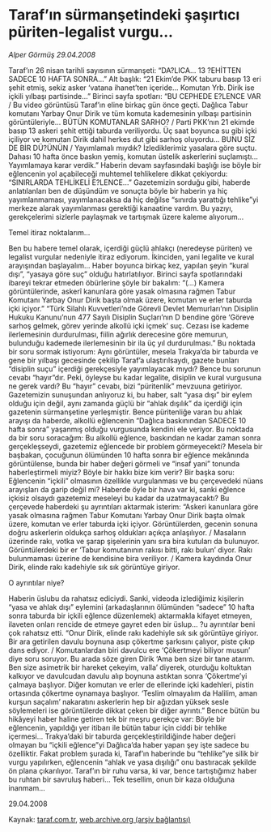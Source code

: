 # Taraf’ın sürmanşetindeki şaşırtıcı püriten-legalist vurgu...

*Alper Görmüş 29.04.2008*

<div class="yazi">Taraf’ın 26 nisan tarihli sayısının sürmanşeti: “DA?LICA... 13 ?EHİTTEN SADECE 10 HAFTA SONRA...”
Alt başlık: “21 Ekim’de PKK taburu basıp 13 eri şehit etmiş, sekiz asker ‘vatana ihanet’ten içeride... Komutan Yrb. Dirik ise içkili yılbaşı partisinde...”
Birinci sayfa spotları: “BU CEPHEDE E?LENCE VAR / Bu video görüntüsü Taraf’ın eline birkaç gün önce geçti. Dağlıca Tabur komutanı Yarbay Onur Dirik ve tüm komuta kademesinin yılbaşı partisinin görüntüleriyle... BÜTÜN KOMUTANLAR SARHO? / Parti PKK’nın 21 ekimde basıp 13 askeri şehit ettiği taburda veriliyordu. Üç saat boyunca su gibi içki içiliyor ve komutan Dirik dahil herkes dut gibi sarhoş oluyordu... BUNU SİZ DE BİR DÜ?ÜNÜN / Yayımlamalı mıydık? İzlediklerimiz yasalara göre suçtu. Dahası 10 hafta önce baskın yemiş, komutan üstelik askerlerini suçlamıştı... Yayımlamaya karar verdik.”
Haberin devam sayfasındaki başlığı ise böyle bir eğlencenin yol açabileceği muhtemel tehlikelere dikkat çekiyordu: “SINIRLARDA TEHLİKELİ E?LENCE...” 
Gazetemizin sorduğu gibi, haberde anlatılanları ben de düşündüm ve sonuçta böyle bir haberin ya hiç yayımlanmaması, yayımlanacaksa da hiç değilse “sınırda yarattığı tehlike”yi merkeze alarak yayımlanması gerektiği kanaatine vardım. Bu yazıyı, gerekçelerimi sizlerle paylaşmak ve tartışmak üzere kaleme alıyorum...

Temel itiraz noktalarım...

Ben bu habere temel olarak, içerdiği güçlü ahlakçı (neredeyse püriten) ve legalist vurgular nedeniyle itiraz ediyorum. 
İkinciden, yani legalite ve kural arayışından başlayalım... Haber boyunca birkaç kez, yapılan şeyin “kural dışı”, “yasaya göre suç” olduğu hatırlatılıyor. Birinci sayfa spotlarındaki ibareyi tekrar etmeden öbürlerine şöyle bir bakalım:
“(...) Kamera görüntülerinde, askerî kanunlara göre yasak olmasına rağmen Tabur Komutanı Yarbay Onur Dirik başta olmak üzere, komutan ve erler taburda içki içiyor.”
“Türk Silahlı Kuvvetleri’nde Görevli Devlet Memurları’nın Disiplin Hukuku Kanunu’nun 477 Sayılı Disiplin Suçları’nın D bendine göre ‘Göreve sarhoş gelmek, görev yerinde alkollü içki içmek’ suç. Cezası ise kademe ilerlemesinin durdurulması, fiilin ağırlık derecesine göre memurun, bulunduğu kademede ilerlemesinin bir ila üç yıl durdurulması.”
Bu noktada bir soru sormak istiyorum: Aynı görüntüler, mesela Trakya’da bir taburda ve gene bir yılbaşı gecesinde çekilip Taraf’a ulaştırılsaydı, gazete bunları “disiplin suçu” içerdiği gerekçesiyle yayımlayacak mıydı? Bence bu sorunun cevabı “hayır”dır. Peki, öyleyse bu kadar legalite, disiplin ve kural vurgusuna ne gerek vardı?
Bu “hayır” cevabı, bizi “püritenlik” mevzuuna getiriyor. Gazetemizin sunuşundan anlıyoruz ki, bu haber, salt “yasa dışı” bir eylem olduğu için değil, aynı zamanda güçlü bir “ahlak dışılık” da içerdiği için gazetenin sürmanşetine yerleşmiştir. Bence püritenliğe varan bu ahlak arayışı da haberde, alkollü eğlencenin “Dağlıca baskınından SADECE 10 hafta sonra” yaşanmış olduğu vurgusunda kendini ele veriyor.
Bu noktada da bir soru soracağım: Bu alkollü eğlence, baskından ne kadar zaman sonra gerçekleşseydi, gazetemiz eğlencede bir problem görmeyecekti? Mesela bir başbakan, çocuğunun ölümünden 10 hafta sonra bir eğlence mekânında görüntülense, bunda bir haber değeri görmeli ve “insaf yani” tonunda haberleştirmeli miyiz? Böyle bir hakkı bize kim verir? 
Bir başka soru: Eğlencenin “içkili” olmasının özellikle vurgulanması ve bu çerçevedeki nüans arayışları da garip değil mi? Haberde öyle bir hava var ki, sanki eğlence içkisiz olsaydı gazetemiz meseleyi bu kadar da uzatmayacaktı? Bu çerçevede haberdeki şu ayrıntıları aktarmak isterim:
“Askeri kanunlara göre yasak olmasına rağmen Tabur Komutanı Yarbay Onur Dirik başta olmak üzere, komutan ve erler taburda içki içiyor. Görüntülerden, gecenin sonuna doğru askerlerin oldukça sarhoş oldukları açıkça anlaşılıyor. / Masaların üzerinde rakı, votka ve şarap şişelerinin yanı sıra bira kutuları da bulunuyor. Görüntülerdeki bir er ‘Tabur komutanının rakısı bitti, rakı bulun’ diyor. Rakı bulunmaması üzerine de kendisine bira veriliyor. / Kamera kaydında Onur Dirik, elinde rakı kadehiyle sık sık görüntüye giriyor. 

O ayrıntılar niye?

Haberin üslubu da rahatsız ediciydi. Sanki, videoda izlediğimiz kişilerin “yasa ve ahlak dışı” eylemini (arkadaşlarının ölümünden “sadece” 10 hafta sonra taburda bir içkili eğlence düzenlemek) aktarmakla kifayet etmeyen, ilaveten onları rencide de etmeye gayret eden bir üslup... ?u ayrıntılar beni çok rahatsız etti.
“Onur Dirik, elinde rakı kadehiyle sık sık görüntüye giriyor. Bir ara getirilen davulu boynuna asıp çökertme şarkısını çalıyor, piste çıkıp dans ediyor. / Komutanlardan biri davulcu ere ‘Çökertmeyi biliyor musun’ diye soru soruyor. Bu arada söze giren Dirik ‘Ama ben size bir tane atarım. Ben size asimetrik bir hareket çekeyim, valla’ diyerek, oturduğu koltuktan kalkıyor ve davulcudan davulu alıp boynuna astıktan sonra ‘Çökertme’yi çalmaya başlıyor. Diğer komutan ve erler de ellerinde içki kadehleri, pistin ortasında çökertme oynamaya başlıyor. ‘Teslim olmayalım da Halilim, aman kurşun saçalım’ nakaratını askerlerin hep bir ağızdan yüksek sesle söylemeleri ise görüntülerde dikkat çeken bir diğer ayrıntı.”
Bence bütün bu hikâyeyi haber haline getiren tek bir meşru gerekçe var: Böyle bir eğlencenin, yapıldığı yer itibarı ile bütün tabur için ciddi bir tehlike içermesi... Trakya’daki bir taburda gerçekleştirildiğinde haber değeri olmayan bu “içkili eğlence”yi Dağlıca’da haber yapan şey işte sadece bu özelliktir. Fakat problem şurada ki, Taraf’ın haberinde bu “tehlike”ye silik bir vurgu yapılırken, eğlencenin “ahlak ve yasa dışılığı” onu bastıracak şekilde ön plana çıkarılıyor.
Taraf’ın bir ruhu varsa, ki var, bence tartıştığımız haber bu ruhtan bir savruluş haberi... Tek tesellim, onun bir kaza olduğuna inanmam...

29.04.2008</div>

Kaynak: [taraf.com.tr](http://www.taraf.com.tr:80/alper-gormus/makale-tarafin-surmansetindeki-sasirtici-puriten.htm), [web.archive.org (arşiv bağlantısı)](http://web.archive.org/web/20101115130624/http://www.taraf.com.tr:80/alper-gormus/makale-tarafin-surmansetindeki-sasirtici-puriten.htm)
